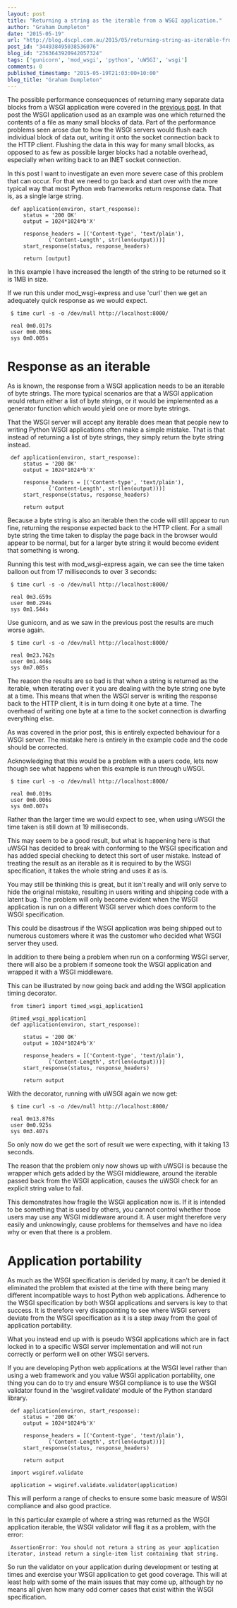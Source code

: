 ```yaml
---
layout: post
title: "Returning a string as the iterable from a WSGI application."
author: "Graham Dumpleton"
date: "2015-05-19"
url: "http://blog.dscpl.com.au/2015/05/returning-string-as-iterable-from-wsgi.html"
post_id: "344938495038536076"
blog_id: "2363643920942057324"
tags: ['gunicorn', 'mod_wsgi', 'python', 'uWSGI', 'wsgi']
comments: 0
published_timestamp: "2015-05-19T21:03:00+10:00"
blog_title: "Graham Dumpleton"
---
```


The possible performance consequences of returning many separate data blocks from a WSGI application were covered in the [previous post](/posts/2015/05/effects-of-yielding-multiple-blocks-in/). In that post the WSGI application used as an example was one which returned the contents of a file as many small blocks of data. Part of the performance problems seen arose due to how the WSGI servers would flush each individual block of data out, writing it onto the socket connection back to the HTTP client. Flushing the data in this way for many small blocks, as opposed to as few as possible larger blocks had a notable overhead, especially when writing back to an INET socket connection.

In this post I want to investigate an even more severe case of this problem that can occur. For that we need to go back and start over with the more typical way that most Python web frameworks return response data. That is, as a single large string.

```
 def application(environ, start_response):  
     status = '200 OK'  
     output = 1024*1024*b'X'

     response_headers = [('Content-type', 'text/plain'),  
             ('Content-Length', str(len(output)))]  
     start_response(status, response_headers)

     return [output]
```

In this example I have increased the length of the string to be returned so it is 1MB in size.

If we run this under mod\_wsgi-express and use 'curl' then we get an adequately quick response as we would expect.

```
 $ time curl -s -o /dev/null http://localhost:8000/

 real 0m0.017s  
 user 0m0.006s  
 sys 0m0.005s
```

# Response as an iterable

As is known, the response from a WSGI application needs to be an iterable of byte strings. The more typical scenarios are that a WSGI application would return either a list of byte strings, or it would be implemented as a generator function which would yield one or more byte strings.

That the WSGI server will accept any iterable does mean that people new to writing Python WSGI applications often make a simple mistake. That is that instead of returning a list of byte strings, they simply return the byte string instead.

```
 def application(environ, start_response):  
     status = '200 OK'  
     output = 1024*1024*b'X'

     response_headers = [('Content-type', 'text/plain'),  
             ('Content-Length', str(len(output)))]  
     start_response(status, response_headers)

     return output
```

Because a byte string is also an iterable then the code will still appear to run fine, returning the response expected back to the HTTP client. For a small byte string the time taken to display the page back in the browser would appear to be normal, but for a larger byte string it would become evident that something is wrong.

Running this test with mod\_wsgi-express again, we can see the time taken balloon out from 17 milliseconds to over 3 seconds:

```
 $ time curl -s -o /dev/null http://localhost:8000/

 real 0m3.659s  
 user 0m0.294s  
 sys 0m1.544s
```

Use gunicorn, and as we saw in the previous post the results are much worse again.

```
 $ time curl -s -o /dev/null http://localhost:8000/

 real 0m23.762s  
 user 0m1.446s  
 sys 0m7.085s
```

The reason the results are so bad is that when a string is returned as the iterable, when iterating over it you are dealing with the byte string one byte at a time. This means that when the WSGI server is writing the response back to the HTTP client, it is in turn doing it one byte at a time. The overhead of writing one byte at a time to the socket connection is dwarfing everything else.

As was covered in the prior post, this is entirely expected behaviour for a WSGI server. The mistake here is entirely in the example code and the code should be corrected.

Acknowledging that this would be a problem with a users code, lets now though see what happens when this example is run through uWSGI.

```
 $ time curl -s -o /dev/null http://localhost:8000/

 real 0m0.019s  
 user 0m0.006s  
 sys 0m0.007s
```

Rather than the larger time we would expect to see, when using uWSGI the time taken is still down at 19 milliseconds.

This may seem to be a good result, but what is happening here is that uWSGI has decided to break with conforming to the WSGI specification and has added special checking to detect this sort of user mistake. Instead of treating the result as an iterable as it is required to by the WSGI specification, it takes the whole string and uses it as is.

You may still be thinking this is great, but it isn't really and will only serve to hide the original mistake, resulting in users writing and shipping code with a latent bug. The problem will only become evident when the WSGI application is run on a different WSGI server which does conform to the WSGI specification.

This could be disastrous if the WSGI application was being shipped out to numerous customers where it was the customer who decided what WSGI server they used.

In addition to there being a problem when run on a conforming WSGI server, there will also be a problem if someone took the WSGI application and wrapped it with a WSGI middleware.

This can be illustrated by now going back and adding the WSGI application timing decorator.

```
 from timer1 import timed_wsgi_application1

 @timed_wsgi_application1  
 def application(environ, start_response):

     status = '200 OK'  
     output = 1024*1024*b'X'

     response_headers = [('Content-type', 'text/plain'),  
             ('Content-Length', str(len(output)))]  
     start_response(status, response_headers)

     return output
```

With the decorator, running with uWSGI again we now get:

```
 $ time curl -s -o /dev/null http://localhost:8000/

 real 0m13.876s  
 user 0m0.925s  
 sys 0m3.407s
```

So only now do we get the sort of result we were expecting, with it taking 13 seconds.

The reason that the problem only now shows up with uWSGI is because the wrapper which gets added by the WSGI middleware, around the iterable passed back from the WSGI application, causes the uWSGI check for an explicit string value to fail.

This demonstrates how fragile the WSGI application now is. If it is intended to be something that is used by others, you cannot control whether those users may use any WSGI middleware around it. A user might therefore very easily and unknowingly, cause problems for themselves and have no idea why or even that there is a problem.

# Application portability

As much as the WSGI specification is derided by many, it can't be denied it eliminated the problem that existed at the time with there being many different incompatible ways to host Python web applications. Adherence to the WSGI specification by both WSGI applications and servers is key to that success. It is therefore very disappointing to see where WSGI servers deviate from the WSGI specification as it is a step away from the goal of application portability.

What you instead end up with is pseudo WSGI applications which are in fact locked in to a specific WSGI server implementation and will not run correctly or perform well on other WSGI servers.

If you are developing Python web applications at the WSGI level rather than using a web framework and you value WSGI application portability, one thing you can do to try and ensure WSGI compliance is to use the WSGI validator found in the 'wsgiref.validate' module of the Python standard library.

```
 def application(environ, start_response):  
     status = '200 OK'  
     output = 1024*1024*b'X'

     response_headers = [('Content-type', 'text/plain'),  
             ('Content-Length', str(len(output)))]  
     start_response(status, response_headers)

     return output  
   
 import wsgiref.validate  
   
 application = wsgiref.validate.validator(application)
```

This will perform a range of checks to ensure some basic measure of WSGI compliance and also good practice.

In this particular example of where a string was returned as the WSGI application iterable, the WSGI validator will flag it as a problem, with the error:

```
 AssertionError: You should not return a string as your application iterator, instead return a single-item list containing that string.
```

So run the validator on your application during development or testing at times and exercise your WSGI application to get good coverage. This will at least help with some of the main issues that may come up, although by no means all given how many odd corner cases that exist within the WSGI specification.